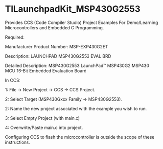 # TILaunchpadKit_MSP430G2553
Provides CCS (Code Compiler Studio) Project Examples For Demo/Learning Microcontrollers and Embedded C Programming. 

Required:

Manufacturer Product Number: MSP-EXP430G2ET

Description: LAUNCHPAD MSP430G2553 EVAL BRD

Detailed Description: MSP430G2553 LaunchPad™ MSP430G2 MSP430 MCU 16-Bit Embedded Evaluation Board


In CCS:

1: File -> New Project -> CCS -> CCS Project.

2: Select Target (MSP430Gxxx Family -> MSP430G2553).

2: Name the new project associated with the example you wish to run.

3: Select Empty Project (with main.c)

4: Overwrite/Paste main.c into project.

Configuring CCS to flash the microcontroller is outside the scope of these instructions.
